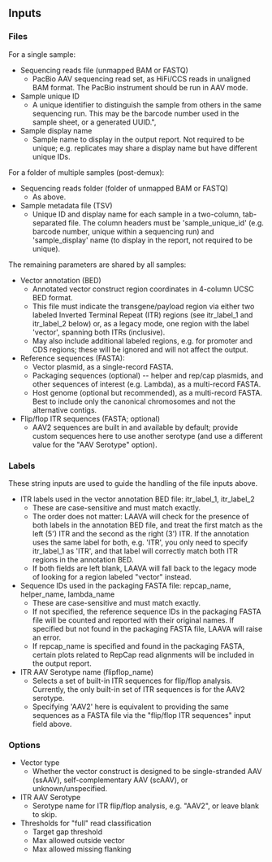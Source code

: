## Inputs

### Files

For a single sample:

- Sequencing reads file (unmapped BAM or FASTQ)
  - PacBio AAV sequencing read set, as HiFi/CCS reads in unaligned BAM format. The
    PacBio instrument should be run in AAV mode.
- Sample unique ID
  - A unique identifier to distinguish the sample from others in the same sequencing
    run. This may be the barcode number used in the sample sheet, or a generated UUID.",
- Sample display name
  - Sample name to display in the output report. Not required to be unique; e.g.
    replicates may share a display name but have different unique IDs.

For a folder of multiple samples (post-demux):

- Sequencing reads folder (folder of unmapped BAM or FASTQ)
    - As above.
- Sample metadata file (TSV)
    - Unique ID and display name for each sample in a two-column, tab-separated file.
      The column headers must be 'sample_unique_id' (e.g. barcode number, unique within
      a sequencing run) and 'sample_display' name (to display in the report, not
      required to be unique).

The remaining parameters are shared by all samples:

- Vector annotation (BED)
  - Annotated vector construct region coordinates in 4-column UCSC BED format.
  - This file must indicate the transgene/payload region via either two labeled Inverted
    Terminal Repeat (ITR) regions (see itr_label_1 and itr_label_2 below) or, as a
    legacy mode, one region with the label 'vector', spanning both ITRs (inclusive).
  - May also include additional labeled regions, e.g. for promoter and CDS regions;
    these will be ignored and will not affect the output.
- Reference sequences (FASTA):
  - Vector plasmid, as a single-record FASTA.
  - Packaging sequences (optional) -- helper and rep/cap plasmids, and other sequences
    of interest (e.g. Lambda), as a multi-record FASTA.
  - Host genome (optional but recommended), as a multi-record FASTA. Best to include
    only the canonical chromosomes and not the alternative contigs.
- Flip/flop ITR sequences (FASTA; optional)
  - AAV2 sequences are built in and available by default; provide custom sequences here
    to use another serotype (and use a different value for the "AAV Serotype" option).


### Labels

These string inputs are used to guide the handling of the file inputs above.

- ITR labels used in the vector annotation BED file: itr_label_1, itr_label_2
    - These are case-sensitive and must match exactly.
    - The order does not matter: LAAVA will check for the presence of both labels in the
      annotation BED file, and treat the first match as the left (5') ITR and the second
      as the right (3') ITR. If the annotation uses the same label for both, e.g. 'ITR',
      you only need to specify itr_label_1 as 'ITR', and that label will correctly match
      both ITR regions in the annotation BED.
    - If both fields are left blank, LAAVA will fall back to the legacy mode of looking
      for a region labeled "vector" instead.
- Sequence IDs used in the packaging FASTA file: repcap_name, helper_name, lambda_name
    - These are case-sensitive and must match exactly.
    - If not specified, the reference sequence IDs in the packaging FASTA file will be
      counted and reported with their original names. If specified but not found in the
      packaging FASTA file, LAAVA will raise an error.
    - If repcap_name is specified and found in the packaging FASTA, certain plots
      related to RepCap read alignments will be included in the output report.
- ITR AAV Serotype name (flipflop_name)
    - Selects a set of built-in ITR sequences for flip/flop analysis. Currently, the
      only built-in set of ITR sequences is for the AAV2 serotype.
    - Specifying 'AAV2' here is equivalent to providing the same sequences as a FASTA
      file via the "flip/flop ITR sequences" input field above.


### Options

- Vector type
  - Whether the vector construct is designed to be single-stranded AAV (ssAAV),
    self-complementary AAV (scAAV), or unknown/unspecified.
- ITR AAV Serotype
  - Serotype name for ITR flip/flop analysis, e.g. "AAV2", or leave blank to skip.
- Thresholds for "full" read classification
    - Target gap threshold
    - Max allowed outside vector
    - Max allowed missing flanking
